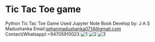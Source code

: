 # Tic Tac Toe game
Python Tic Tac Toe Game
Used Jupyter Note Book
Develop by: J A S Madushanka
Email:sehanmadushanka0714@gmail.com
Contact(Whatsapp):+94705910023
![1](https://user-images.githubusercontent.com/43729924/196339767-2f19be3e-c1d1-45f0-8e82-8f983d24c4de.JPG)
![2](https://user-images.githubusercontent.com/43729924/196339770-d3198a52-958e-4add-a0b1-cf829deb7c6f.JPG)
![3](https://user-images.githubusercontent.com/43729924/196339772-35a2c8ed-ecbd-4508-a717-9ce2a8756952.JPG)
